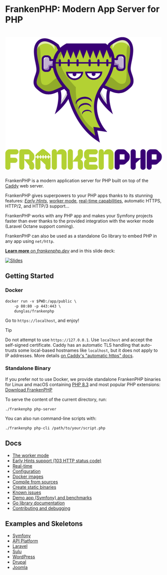 # FrankenPHP: Modern App Server for PHP

<h1 align="center"><a href="https://frankenphp.dev"><img src="frankenphp.png" alt="FrankenPHP" width="600"></a></h1>

FrankenPHP is a modern application server for PHP built on top of the [Caddy](https://caddyserver.com/) web server.

FrankenPHP gives superpowers to your PHP apps thanks to its stunning features: [*Early Hints*](docs/early-hints.md), [worker mode](docs/worker.md), [real-time capabilities](docs/mercure.md), automatic HTTPS, HTTP/2, and HTTP/3 support...

FrankenPHP works with any PHP app and makes your Symfony projects faster than ever thanks to the provided integration with the worker mode (Laravel Octane support coming).

FrankenPHP can also be used as a standalone Go library to embed PHP in any app using `net/http`.

[**Learn more** on *frankenphp.dev*](https://frankenphp.dev) and in this slide deck:

<a href="https://dunglas.dev/2022/10/frankenphp-the-modern-php-app-server-written-in-go/"><img src="https://dunglas.dev/wp-content/uploads/2022/10/frankenphp.png" alt="Slides" width="600"></a>

## Getting Started

### Docker

```console
docker run -v $PWD:/app/public \
    -p 80:80 -p 443:443 \
    dunglas/frankenphp
```

Go to `https://localhost`, and enjoy!

> [!TIP]
>
> Do not attempt to use `https://127.0.0.1`. Use `localhost` and accept the self-signed certificate. Caddy has an automatic TLS handling that auto-trusts some local-based hostnames like `localhost`, but it does not apply to IP addresses. More details [on Caddy's "automatic https" docs](https://caddyserver.com/docs/automatic-https#hostname-requirements).

### Standalone Binary

If you prefer not to use Docker, we provide standalone FrankenPHP binaries for Linux and macOS
containing [PHP 8.3](https://www.php.net/releases/8.3/en.php) and most popular PHP extensions: [Download FrankenPHP](https://github.com/dunglas/frankenphp/releases)

To serve the content of the current directory, run:

```console
./frankenphp php-server
```

You can also run command-line scripts with:

```console
./frankenphp php-cli /path/to/your/script.php
```

## Docs

* [The worker mode](docs/worker.md)
* [Early Hints support (103 HTTP status code)](docs/early-hints.md)
* [Real-time](docs/mercure.md)
* [Configuration](docs/config.md)
* [Docker images](docs/docker.md)
* [Compile from sources](docs/compile.md)
* [Create static binaries](docs/static.md)
* [Known issues](docs/known-issues.md)
* [Demo app (Symfony) and benchmarks](https://github.com/dunglas/frankenphp-demo)
* [Go library documentation](https://pkg.go.dev/github.com/dunglas/frankenphp)
* [Contributing and debugging](CONTRIBUTING.md)

## Examples and Skeletons

* [Symfony](https://github.com/dunglas/symfony-docker)
* [API Platform](https://api-platform.com/docs/distribution/)
* [Laravel](docs/laravel.md)
* [Sulu](https://sulu.io/blog/running-sulu-with-frankenphp)
* [WordPress](https://github.com/dunglas/frankenphp-wordpress)
* [Drupal](https://github.com/dunglas/frankenphp-drupal)
* [Joomla](https://github.com/alexandreelise/frankenphp-joomla)
